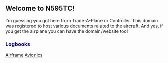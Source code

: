 ## Welcome to N595TC!

I'm guessing you got here from Trade-A-Plane or Controller. This domain was registered to host various documents related to the aircraft. And yes, if you get the airplane you can have the domain/website too!


<h3><a name="logbooks" style="color: #000099; text-decoration: none;">Logbooks</a></h3>

[Airframe](Airframe.pdf)
[Avionics](Avionics.pdf)
